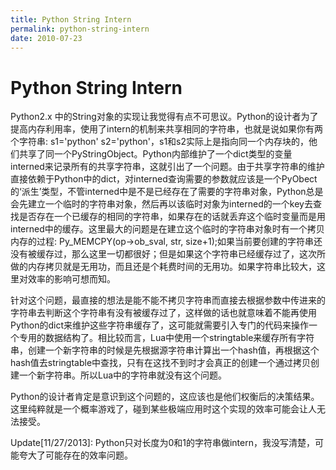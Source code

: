 ```yaml
---
title: Python String Intern
permalink: python-string-intern
date: 2010-07-23
---
```


# Python String Intern

Python2.x 中的String对象的实现让我觉得有点不可思议。Python的设计者为了提高内存利用率，使用了intern的机制来共享相同的字符串，也就是说如果你有两个字符串: s1='python' s2='python'，s1和s2实际上是指向同一个内存块的，他们共享了同一个PyStringObject。Python内部维护了一个dict类型的变量interned来记录所有的共享字符串，这就引出了一个问题。由于共享字符串的维护直接依赖于Python中的dict，对interned查询需要的参数就应该是一个PyObect的‘派生’类型，不管interned中是不是已经存在了需要的字符串对象，Python总是会先建立一个临时的字符串对象，然后再以该临时对象为interned的一个key去查找是否存在一个已缓存的相同的字符串，如果存在的话就丢弃这个临时变量而是用interned中的缓存。这里最大的问题是在建立这个临时的字符串对象时有一个拷贝内存的过程: Py_MEMCPY(op->ob_sval, str, size+1);如果当前要创建的字符串还没有被缓存过，那么这里一切都很好；但是如果这个字符串已经缓存过了，这次所做的内存拷贝就是无用功，而且还是个耗费时间的无用功。如果字符串比较大，这里对效率的影响可想而知。

针对这个问题，最直接的想法是能不能不拷贝字符串而直接去根据参数中传进来的字符串去判断这个字符串有没有被缓存过了，这样做的话也就意味着不能再使用Python的dict来维护这些字符串缓存了，这可能就需要引入专门的代码来操作一个专用的数据结构了。相比较而言，Lua中使用一个stringtable来缓存所有字符串，创建一个新字符串的时候是先根据源字符串计算出一个hash值，再根据这个hash值去stringtable中查找，只有在这找不到时才会真正的创建一个通过拷贝创建一个新字符串。所以Lua中的字符串就没有这个问题。

Python的设计者肯定是意识到这个问题的，这应该也是他们权衡后的决策结果。这里纯粹就是一个概率游戏了，碰到某些极端应用时这个实现的效率可能会让人无法接受。

Update[11/27/2013]: Python只对长度为0和1的字符串做intern，我没写清楚，可能夸大了可能存在的效率问题。
